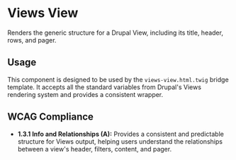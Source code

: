 # Views View

Renders the generic structure for a Drupal View, including its title, header,
rows, and pager.

## Usage

This component is designed to be used by the `views-view.html.twig` bridge
template. It accepts all the standard variables from Drupal's Views rendering
system and provides a consistent wrapper.

## WCAG Compliance

- **1.3.1 Info and Relationships (A):** Provides a consistent and predictable
  structure for Views output, helping users understand the relationships between
  a view's header, filters, content, and pager.
